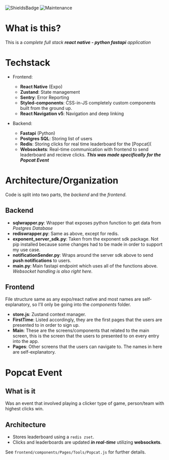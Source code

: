 ![ShieldsBadge](https://img.shields.io/badge/Version-1.2.8-brightgreen?style=for-the-badge)
![Maintenance](https://img.shields.io/badge/Maintained%3F-yes-green?style=for-the-badge)

# What is this?
This is a *complete full stack **react native - python fastapi** application*

# Techstack
- Frontend:
  - **React Native** (Expo)
  - **Zustand**: State management
  - **Sentry**: Error Reporting
  - **Styled-components**: CSS-in-JS completely custom components built from the ground up.
  - **React Navigation v5**: Navigation and deep linking


- Backend:
  - **Fastapi** (Python)
  - **Postgres SQL**: Storing list of users
  - **Redis**: Storing clicks for real time leaderboard for the [Popcat]( 
  - **Websockets**: Real-time communication with frontend to send leaderboard and recieve clicks. ***This was made specifically for the Popcat Event***

# Architecture/Organization
Code is split into two parts, the *backend* and the *frontend*.

## Backend
- **sqlwrapper.py**: Wrapper that exposes python function to get data from _Postgres Database_
- **rediswrapper.py**: Same as above, except for redis.
- **exponent_server_sdk.py**: Taken from the exponent sdk package. Not pip installed because some changes had to be made in order to support my use case.
- **notificationSender.py**: Wraps around the server sdk above to send **push notifications** to users.
- **main.py**: Main fastapi endpoint which uses all of the functions above. _Websocket handling is also right here._

## Frontend
File structure same as any expo/react native and most names are self-explanatory, so I'll only be going into the _components_ folder.
- **store.js**: Zustand context manager.
- **FirstTime**: Listed accordingly, they are the first pages that the users are presented to in order to sign up.
- **Main**: These are the screens/components that related to the main screen, this is the screen that the users to presented to on every entry into the app.
- **Pages**: Other screens that the users can navigate to. The names in here are self-explanatory.

# Popcat Event
## What is it
Was an event that involved playing a clicker type of game, person/team with highest clicks win.

## Architecture
- Stores leaderboard using a ```redis zset```.
- Clicks and leaderboards are updated ***in real-time*** utilizing **websockets**.

See ```frontend/components/Pages/Tools/Popcat.js``` for further details.
